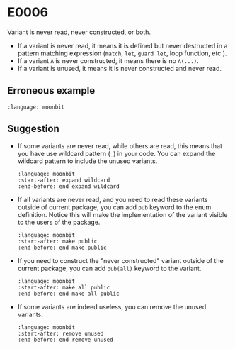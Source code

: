 # E0006

Variant is never read, never constructed, or both.

- If a variant is never read, it means it is defined but never destructed in a
  pattern matching expression (`match`, `let`, `guard let`, loop function,
  etc.).
- If a variant `A` is never constructed, it means there is no `A(...)`.
- If a variant is unused, it means it is never constructed and never read.

## Erroneous example

```{literalinclude} /sources/error_codes/0006_error/top.mbt
:language: moonbit
```

## Suggestion

- If some variants are never read, while others are read, this means that you
  have use wildcard pattern (`_`) in your code. You can expand the wildcard
  pattern to include the unused variants.

  ```{literalinclude} /sources/error_codes/0006_fixed/top.mbt
  :language: moonbit
  :start-after: expand wildcard
  :end-before: end expand wildcard
  ```

- If all variants are never read, and you need to read these variants outside of
  current package, you can add `pub` keyword to the enum definition. Notice this
  will make the implementation of the variant visible to the users of the
  package.

  ```{literalinclude} /sources/error_codes/0006_fixed/top.mbt
  :language: moonbit
  :start-after: make public
  :end-before: end make public
  ```

- If you need to construct the "never constructed" variant outside of the
  current package, you can add `pub(all)` keyword to the variant.

  ```{literalinclude} /sources/error_codes/0006_fixed/top.mbt
  :language: moonbit
  :start-after: make all public
  :end-before: end make all public
  ```

- If some variants are indeed useless, you can remove the unused variants.

  ```{literalinclude} /sources/error_codes/0006_fixed/top.mbt
  :language: moonbit
  :start-after: remove unused
  :end-before: end remove unused
  ```
